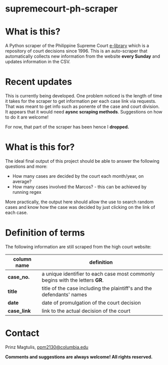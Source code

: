 # supremecourt-ph-scraper

# What is this?

A Python scraper of the Philippine Supreme Court [e-library](https://elibrary.judiciary.gov.ph/) which is a repository of court decisions since 1996.
This is an auto-scraper that automatically collects new information from the website **every Sunday** and updates information in the CSV. 

# Recent updates

This is currently being developed. One problem noticed is the length of time it takes for the scraper to get information per each case link via requests.
That was meant to get info such as ponente of the case and court division. It appears that it would need **aysnc scraping methods**. Suggestions on how
to do it are welcome! 

For now, that part of the scraper has been hence I **dropped.**

# What is this for?

The ideal final output of this project should be able to answer the following questions and more:

* How many cases are decided by the court each month/year, on average?
* How many cases involved the Marcos? - this can be achieved by running regex

More practically, the output here should allow the use to search random cases and know how the case was decided by just clicking on the link of each case.

# Definition of terms

The following information are still scraped from the high court website:

|column name|definition|
|---|---|
|**case_no.**|a unique identifier to each case most commonly begins with the letters **GR**.| 
|**title**|title of the case including the plaintiff's and the defendants' names|
|**date**|date of promulgation of the court decision|
|**case_link**|link to the actual decision of the court|  

# Contact

Prinz Magtulis, [ppm2130@columbia.edu](mailto:ppm2130@columbia.edu)

**Comments and suggestions are always welcome! All rights reserved.**
